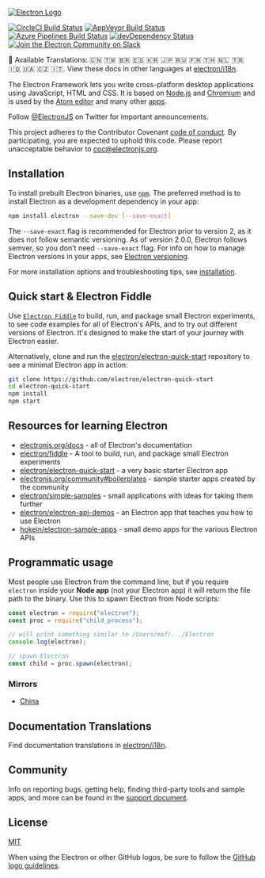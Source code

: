 [![Electron Logo](https://electronjs.org/images/electron-logo.svg)](https://electronjs.org)

[![CircleCI Build Status](https://circleci.com/gh/electron/electron/tree/master.svg?style=shield)](https://circleci.com/gh/electron/electron/tree/master)
[![AppVeyor Build Status](https://windows-ci.electronjs.org/api/projects/status/nilyf07hcef14dvj/branch/master?svg=true)](https://windows-ci.electronjs.org/project/AppVeyor/electron/branch/master)
[![Azure Pipelines Build Status](https://github.visualstudio.com/electron/_apis/build/status/electron-builds/electron-osx-testing?branchName=master)](https://github.visualstudio.com/electron/_build/latest?definitionId=36)
[![devDependency Status](https://david-dm.org/electron/electron/dev-status.svg)](https://david-dm.org/electron/electron?type=dev)
[![Join the Electron Community on Slack](https://atom-slack.herokuapp.com/badge.svg)](https://atom-slack.herokuapp.com/)

:memo: Available Translations: 🇨🇳 🇹🇼 🇧🇷 🇪🇸 🇰🇷 🇯🇵 🇷🇺 🇫🇷 🇹🇭 🇳🇱 🇹🇷 🇮🇩 🇺🇦 🇨🇿 🇮🇹.
View these docs in other languages at
[electron/i18n](https://github.com/electron/i18n/tree/master/content/).

The Electron Framework lets you write cross-platform desktop applications using
JavaScript, HTML and CSS. It is based on [Node.js](https://nodejs.org/) and
[Chromium](https://www.chromium.org) and is used by the
[Atom editor](https://github.com/atom/atom) and many other
[apps](https://electronjs.org/apps).

Follow [@ElectronJS](https://twitter.com/electronjs) on Twitter for important
announcements.

This project adheres to the Contributor Covenant
[code of conduct](https://github.com/electron/electron/tree/master/CODE_OF_CONDUCT.md).
By participating, you are expected to uphold this code. Please report
unacceptable behavior to [coc@electronjs.org](mailto:coc@electronjs.org).

## Installation

To install prebuilt Electron binaries, use [`npm`](https://docs.npmjs.com/). The
preferred method is to install Electron as a development dependency in your app:

```sh
npm install electron --save-dev [--save-exact]
```

The `--save-exact` flag is recommended for Electron prior to version 2, as it
does not follow semantic versioning. As of version 2.0.0, Electron follows
semver, so you don't need `--save-exact` flag. For info on how to manage
Electron versions in your apps, see
[Electron versioning](docs/tutorial/electron-versioning.md).

For more installation options and troubleshooting tips, see
[installation](docs/tutorial/installation.md).

## Quick start & Electron Fiddle

Use [`Electron Fiddle`](https://github.com/electron/fiddle) to build, run, and
package small Electron experiments, to see code examples for all of Electron's
APIs, and to try out different versions of Electron. It's designed to make the
start of your journey with Electron easier.

Alternatively, clone and run the
[electron/electron-quick-start](https://github.com/electron/electron-quick-start)
repository to see a minimal Electron app in action:

```sh
git clone https://github.com/electron/electron-quick-start
cd electron-quick-start
npm install
npm start
```

## Resources for learning Electron

- [electronjs.org/docs](https://electronjs.org/docs) - all of Electron's
  documentation
- [electron/fiddle](https://github.com/electron/fiddle) - A tool to build, run,
  and package small Electron experiments
- [electron/electron-quick-start](https://github.com/electron/electron-quick-start) -
  a very basic starter Electron app
- [electronjs.org/community#boilerplates](https://electronjs.org/community#boilerplates) -
  sample starter apps created by the community
- [electron/simple-samples](https://github.com/electron/simple-samples) - small
  applications with ideas for taking them further
- [electron/electron-api-demos](https://github.com/electron/electron-api-demos) -
  an Electron app that teaches you how to use Electron
- [hokein/electron-sample-apps](https://github.com/hokein/electron-sample-apps) -
  small demo apps for the various Electron APIs

## Programmatic usage

Most people use Electron from the command line, but if you require `electron`
inside your **Node app** (not your Electron app) it will return the file path to
the binary. Use this to spawn Electron from Node scripts:

```javascript
const electron = require("electron");
const proc = require("child_process");

// will print something similar to /Users/maf/.../Electron
console.log(electron);

// spawn Electron
const child = proc.spawn(electron);
```

### Mirrors

- [China](https://npm.taobao.org/mirrors/electron)

## Documentation Translations

Find documentation translations in
[electron/i18n](https://github.com/electron/i18n).

## Community

Info on reporting bugs, getting help, finding third-party tools and sample apps,
and more can be found in the
[support document](docs/tutorial/support.md#finding-support).

## License

[MIT](https://github.com/electron/electron/blob/master/LICENSE)

When using the Electron or other GitHub logos, be sure to follow the
[GitHub logo guidelines](https://github.com/logos).
